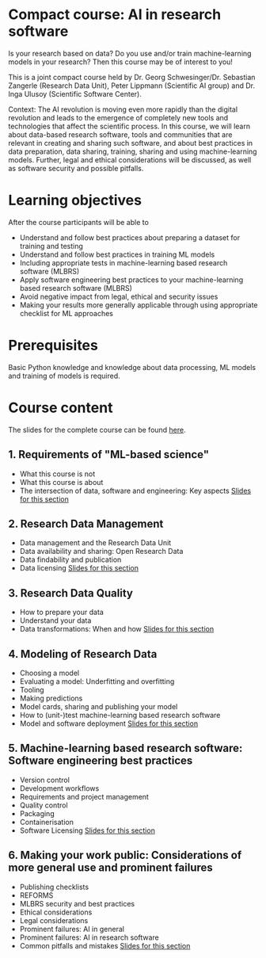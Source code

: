 # Compact course: AI in research software

Is your research based on data? Do you use and/or train machine-learning models in your research? Then this course may be of interest to you!

This is a joint compact course held by Dr. Georg Schwesinger/Dr. Sebastian Zangerle (Research Data Unit), Peter Lippmann (Scientific AI group) and Dr. Inga Ulusoy (Scientific Software Center).

Context: The AI revolution is moving even more rapidly than the digital revolution and leads to the emergence of completely new tools and technologies that affect the scientific process. In this course, we will learn about data-based research software, tools and communities that are relevant in creating and sharing such software, and about best practices in data preparation, data sharing, training, sharing and using machine-learning models. Further, legal and ethical considerations will be discussed, as well as software security and possible pitfalls.

# Learning objectives
After the course participants will be able to
- Understand and follow best practices about preparing a dataset for training and testing
- Understand and follow best practices in training ML models
- Including appropriate tests in machine-learning based research software (MLBRS)
- Apply software engineering best practices to your machine-learning based research software (MLBRS)
- Avoid negative impact from legal, ethical and security issues
- Making your results more generally applicable through using appropriate checklist for ML approaches

# Prerequisites
Basic Python knowledge and knowledge about data processing, ML models and training of models is required.

# Course content
The slides for the complete course can be found [here]().

## 1. Requirements of "ML-based science"
- What this course is not
- What this course is about
- The intersection of data, software and engineering: Key aspects
[Slides for this section]()

## 2. Research Data Management
- Data management and the Research Data Unit
- Data availability and sharing: Open Research Data
- Data findability and publication
- Data licensing
[Slides for this section]()

## 3. Research Data Quality
- How to prepare your data
- Understand your data
- Data transformations: When and how
[Slides for this section]()

## 4. Modeling of Research Data
- Choosing a model
- Evaluating a model: Underfitting and overfitting
- Tooling
- Making predictions
- Model cards, sharing and publishing your model
- How to (unit-)test machine-learning based research software
- Model and software deployment
[Slides for this section]()

## 5. Machine-learning based research software: Software engineering best practices
- Version control
- Development workflows
- Requirements and project management
- Quality control
- Packaging
- Containerisation
- Software Licensing
[Slides for this section]()


## 6. Making your work public: Considerations of more general use and prominent failures
- Publishing checklists
- REFORMS
- MLBRS security and best practices
- Ethical considerations
- Legal considerations
- Prominent failures: AI in general
- Prominent failures: AI in research software
- Common pitfalls and mistakes
[Slides for this section]()
